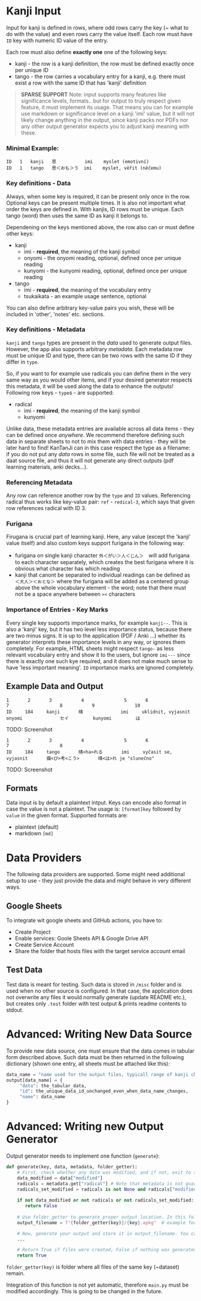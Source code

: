 # Kanji Input

Input for kanji is defined in rows, where odd rows carry the key (~ what to do with the value) and even rows carry the value itself.
Each row must have `ID` key with numeric ID value of the entry. 

Each row must also define **exactly one** one of the following keys:

 - kanji - the row is a kanji definition, the row must be defined exactly once per unique ID
 - tango - the row carries a vocabulary entry for a kanji, e.g. there must exist a row with the same ID that has 'kanji' definition

> **SPARSE SUPPORT** Note: input supports many features like significance levels, formats.. but for output to truly respect
> given feature, it must implement its usage. That means you can for example use markdown or significance 
> level on a kanji 'imi' value, but it will not likely change anything in the output, since
> kanji packs nor PDFs nor any other output generator expects you to adjust kanji meaning with these.

### Minimal Example:
```
ID   1   kanji   思   　　　　 imi    myslet (emotivní)
ID   1   tango   思＜おも＞う  imi    myslet, věřit (něčemu)
```

### Key definitions - Data
Always, when some key is required, it can be present only once in the row. Optional keys can be present multiple times.
It is also not important what order the keys are defined in. With kanjis, ID rows must be unique. Each tango (word)
then uses the same ID as kanji it belongs to.

Dependening on the keys mentioned above, the row also can or must define other keys:
 - kanji
   - imi - **required**, the meaning of the kanji symbol
   - onyomi - the onyomi reading, optional, defined once per unique reading
   - kunyomi - the kunyomi reading, optional, defined once per unique reading
 - tango
   - imi - **required**, the meaning of the vocabulary entry
   - tsukaikata - an example usage sentence, optional

You can also define arbitrary key-value pairs you wish, these will be included in 'other', 'notes' etc. sections.

### Key definitions - Metadata
``kanji`` and `tango` types are present in the _data_ used to generate output files. However, 
the app also supports arbitrary _metadata_. Each metadata row must be unique ID and type, there can
be two rows with the same ID if they differ in ``type``.

So, if you want to for example use radicals you can
define them in the very same way as you would other items, and if your desired generator
respects this metadata, it will be used along the data to enhance the outputs! Following
row keys - ``type``s - are supported:

 - radical
   - imi - **required**, the meaning of the kanji symbol
   - kunyomi
 

Unlike data, these metadata entries are available across all data items - they can be defined
once _anywhere_. We recommend therefore defining such data in separate sheets to not
to mix them with data entries - they will be later hard to find! KanTanJi can in this case
respect the type as a filename: if you do not put any _data_ rows in some file, such file
will not be treated as a daat source file, and thus it will not generate any direct outputs (pdf learning materials, anki decks...).

### Referencing Metadata
Any row can reference another row by the ``type`` and `ID` values. Referencing radical thus works
like key-value pair: ``ref`` - ``redical-3``, which says that given row references radical with ID 3.

### Furigana
Firugana is crucial part of learning kanji. Here, any value (except the 'kanji' value itself) and also custom keys support furigana in the following way:

 - furigana on single kanji character `外＜がい＞人＜じん＞`　will add furigana to each character separately, which creates the best furigana where it is obvious
what character has which reading
 - kanji that canont be separated to individual readings can be defined as `＜大人＞＜おとな＞` where the furigana will be added as a centered group above the 
whole vocabulary element - the word; note that there must not be a space anywhere between `><` characters

### Importance of Entries - Key Marks
Every single key supports importance marks, for example `kanji--`. This is also a 'kanji' key, but it has two level less importance status, because
there are two minus signs. It is up to the application (PDF / Anki ...) whether its generator interprets these importance levels in any way, or ignores them completely. For example, HTML sheets might respect `tango-` as less relevant vocabulary entry and show it to the users, but ignore `imi---` since there
is exactly one such kye required, and it does not make much sense to have 'less important meaning'. `ID` importance marks are ignored completely.

## Example Data and Output

```
1       2       3           4               5       6                           7                   8           9               10
ID     184     kanji       晴              imi     uklidnit, vyjasnit          onyomi              セイ         kunyomi         は
```

TODO: Screenshot


```
1       2       3           4               5       6                           7                   8
ID     184     tango       晴<ha>れる       imi     vyčasit se, vyjasnit       備<び>考<こう>       晴<は>れ je "slunečno" 
```
TODO: Screenshot

## Formats
Data input is by default a plaintext intput. Keys can encode also format in case the value is not a plaintext.
The usage is: ``[format]key`` followed by `value` in the given format.
Supported formats are:
 - plaintext (default)
 - markdown ``[md]``

# Data Providers
The following data providers are supported. Some might need additional setup to use - they just provide
the data and might behave in very different ways.

## Google Sheets
To integrate wit google sheets and GitHub actions, you have to:

 - Create Project
 - Enable services: Goole Sheets API & Google Drive API
 - Create Service Account
 - Share the folder that hosts files with the target service account email

## Test Data
Test data is meant for testing. Such data is stored in ``/misc`` folder
and is used when no other source is configured. In that case, the application
does not overwrite any files it would normally generate (update README etc.), 
but creates only ``.test`` folder with test output & prints readme contents to stdout.

# Advanced: Writing New Data Source
To provide new data source, one must ensure that the data comes in tabular form 
described above. Such data must be then returned in the following dictionary (shown one entry,
all sheets must be attached like this):

````python
data_name = "name used for the output files, typicall range of kanji characters it provides info about"
output[data_name] = {
     "data": the_tabular_data,
     "id": the_unique_data_id_unchanged_even_when_data_name_changes,
     "name": data_name
}
````

# Advanced: Writing new Output Generator
Output generator needs to implement one function (`generate`):

````python
def generate(key, data, metadata, folder_getter):
    # First, check whether any data was modified, and if not, exit to spare resources
    data_modified = data["modified"]
    radicals = metadata.get["radical"] # Note that metadata is not guaranteed to be present, only if at least one radical entry was present in the data!
    radicals_set_modified = radicals is not None and radicals["modified"]
    
    if not data_modified or not radicals or not radicals_set_modified:
       return False
    
    # Use folder_getter to generate proper output location. In this folder, output a file suitable for your output type
    output_filename = f"{folder_getter(key)}/{key}.apkg"  # example for anki deck

    # Now, generate your output and store it in output_filename. You can also create multiple files if it is desirable.
    ...

    # Return True if files were created, False if nothing was generated for some reason
    return True
````
``folder_getter(key)`` is folder where all files of the same key (~dataset) remain.

Integration of this function is not yet automatic, therefore ``main.py`` must be modified
accordingly. This is going to be changed in the future.
